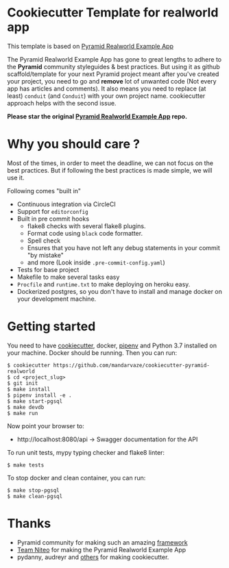 # Cookiecutter Template for realworld app

This template is based on [Pyramid Realworld Example App](https://github.com/niteoweb/pyramid-realworld-example-app)

The Pyramid Realworld Example App has gone to great lengths to adhere to the **Pyramid** community styleguides & best practices. But using it as github scaffold/template for your next Pyramid project meant after you've created your project, you need to go and **remove** lot of unwanted code (Not every app has articles and comments). It also means you need to replace (at least) `conduit` (and `Conduit`) with your own project name. cookiecutter approach helps with the second issue.

**Please star the original [Pyramid Realworld Example App](https://github.com/niteoweb/pyramid-realworld-example-app) repo.**

# Why you should care ?

Most of the times, in order to meet the deadline, we can not focus on the best practices. But if following the best practices is made simple, we will use it.

Following comes "built in"

* Continuous integration via CircleCI
* Support for `editorconfig`
* Built in pre commit hooks
  * flake8 checks with several flake8 plugins.
  * Format code using `black` code formatter.
  * Spell check
  * Ensures that you have not left any debug statements in your commit "by mistake"
  * and more (Look inside `.pre-commit-config.yaml`)
* Tests for base project
* Makefile to make several tasks easy
* `Procfile` and `runtime.txt` to make deploying on heroku easy.
* Dockerized postgres, so you don't have to install and manage docker on your development machine.


# Getting started

You need to have [cookiecutter](https://pypi.python.org/pypi/cookiecutter), docker, [pipenv](https://pipenv.readthedocs.io/) and Python 3.7 installed on your machine. Docker should be running. Then you can run:

``` shell
$ cookiecutter https://github.com/mandarvaze/cookiecutter-pyramid-realworld
$ cd <project_slug>
$ git init
$ make install
$ pipenv install -e .
$ make start-pgsql
$ make devdb
$ make run
```

Now point your browser to:
 * http://localhost:8080/api -> Swagger documentation for the API


To run unit tests, mypy typing checker and flake8 linter:

`$ make tests`

To stop docker and clean container, you can run:

``` shell
$ make stop-pgsql
$ make clean-pgsql
```

# Thanks

* Pyramid community for making such an amazing [framework](https://docs.pylonsproject.org/projects/pyramid/en/latest/index.html)
* [Team Niteo](https://github.com/niteoweb/pyramid-realworld-example-app/graphs/contributors) for making the Pyramid Realworld Example App
* pydanny, audreyr and [others](https://github.com/cookiecutter/cookiecutter/graphs/contributors) for making cookiecutter.
